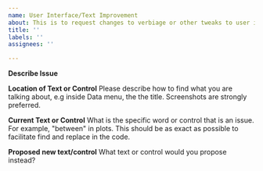 ```yaml
---
name: User Interface/Text Improvement
about: This is to request changes to verbiage or other tweaks to user interface
title: ''
labels: ''
assignees: ''

---
```


**Describe Issue**

**Location of Text or Control**
Please describe how to find what you are talking about, e.g inside Data menu, the the title. Screenshots are strongly preferred.

**Current Text or Control**
What is the specific word or control that is an issue. For example, "between" in plots. This should be as exact as possible to facilitate find and replace in the code.

**Proposed new text/control**
What text or control would you propose instead?
